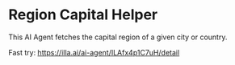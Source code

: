 # Region Capital Helper

This AI Agent fetches the capital region of a given city or country.

Fast try: https://illa.ai/ai-agent/ILAfx4p1C7uH/detail
